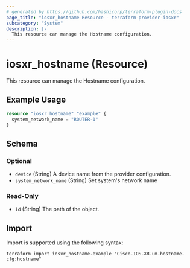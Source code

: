 ```yaml
---
# generated by https://github.com/hashicorp/terraform-plugin-docs
page_title: "iosxr_hostname Resource - terraform-provider-iosxr"
subcategory: "System"
description: |-
  This resource can manage the Hostname configuration.
---
```


# iosxr_hostname (Resource)

This resource can manage the Hostname configuration.

## Example Usage

```terraform
resource "iosxr_hostname" "example" {
  system_network_name = "ROUTER-1"
}
```

<!-- schema generated by tfplugindocs -->
## Schema

### Optional

- `device` (String) A device name from the provider configuration.
- `system_network_name` (String) Set system's network name

### Read-Only

- `id` (String) The path of the object.

## Import

Import is supported using the following syntax:

```shell
terraform import iosxr_hostname.example "Cisco-IOS-XR-um-hostname-cfg:hostname"
```
